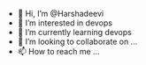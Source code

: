 - 👋 Hi, I’m @Harshadeevi
- 👀 I’m interested in devops
- 🌱 I’m currently learning devops
- 💞️ I’m looking to collaborate on ...
- 📫 How to reach me ...

<!---
Harshadeevi/Harshadeevi is a ✨ special ✨ repository because its `README.md` (this file) appears on your GitHub profile.
You can click the Preview link to take a look at your changes.
--->
